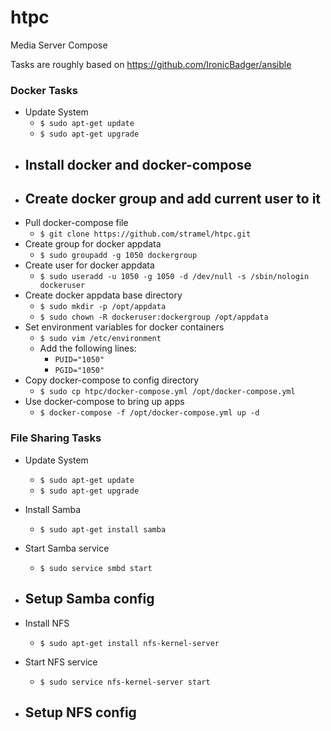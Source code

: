 # htpc
Media Server Compose


Tasks are roughly based on https://github.com/IronicBadger/ansible



### Docker Tasks

- Update System
  - `$ sudo apt-get update`
  - `$ sudo apt-get upgrade`
- Install docker and docker-compose
  -
- Create docker group and add current user to it
  -
- Pull docker-compose file
  - `$ git clone https://github.com/stramel/htpc.git`
- Create group for docker appdata
  - `$ sudo groupadd -g 1050 dockergroup`
- Create user for docker appdata
  - `$ sudo useradd -u 1050 -g 1050 -d /dev/null -s /sbin/nologin dockeruser`
- Create docker appdata base directory
  - `$ sudo mkdir -p /opt/appdata`
  - `$ sudo chown -R dockeruser:dockergroup /opt/appdata`
- Set environment variables for docker containers
  - `$ sudo vim /etc/environment`
  - Add the following lines:
    - `PUID="1050"`
    - `PGID="1050"`
- Copy docker-compose to config directory
  - `$ sudo cp htpc/docker-compose.yml /opt/docker-compose.yml`
- Use docker-compose to bring up apps
  - `$ docker-compose -f /opt/docker-compose.yml up -d`


### File Sharing Tasks

- Update System
  - `$ sudo apt-get update`
  - `$ sudo apt-get upgrade`


- Install Samba
  - `$ sudo apt-get install samba`
- Start Samba service
  - `$ sudo service smbd start`
- Setup Samba config
  -


- Install NFS
  - `$ sudo apt-get install nfs-kernel-server`
- Start NFS service
  - `$ sudo service nfs-kernel-server start`
- Setup NFS config
  -
